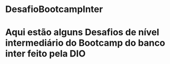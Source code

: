 # DesafioBootcampInter
# Aqui estão alguns Desafios de nível intermediário do Bootcamp do banco inter feito pela DIO
